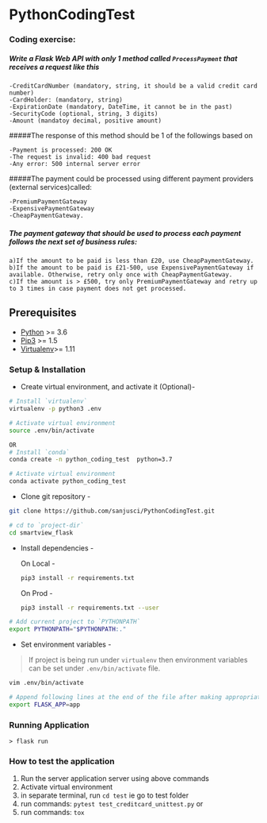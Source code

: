 # PythonCodingTest

### Coding exercise:

##### Write a Flask Web API with only 1 method called `ProcessPayment` that receives a request like this

    -CreditCardNumber (mandatory, string, it should be a valid credit card number)
    -CardHolder: (mandatory, string)
    -ExpirationDate (mandatory, DateTime, it cannot be in the past)
    -SecurityCode (optional, string, 3 digits)
    -Amount (mandatoy decimal, positive amount)
    

#####The response of this method should be 1 of the followings based on

    -Payment is processed: 200 OK
    -The request is invalid: 400 bad request
    -Any error: 500 internal server error
    
#####The payment could be processed using different payment providers (external services)called:

    -PremiumPaymentGateway
    -ExpensivePaymentGateway
    -CheapPaymentGateway.

##### The payment gateway that should be used to process each payment follows the next set of business rules:

    a)If the amount to be paid is less than £20, use CheapPaymentGateway.
    b)If the amount to be paid is £21-500, use ExpensivePaymentGateway if available. Otherwise, retry only once with CheapPaymentGateway.
    c)If the amount is > £500, try only PremiumPaymentGateway and retry up to 3 times in case payment does not get processed.
    

## Prerequisites

- [Python](https://www.python.org/downloads/) >= 3.6
- [Pip3](https://pypi.python.org/pypi/pip) >= 1.5
- [Virtualenv](https://virtualenv.pypa.io/en/stable/)>= 1.11

### Setup & Installation

- Create virtual environment, and activate it (Optional)-

```bash
# Install `virtualenv`
virtualenv -p python3 .env

# Activate virtual environment
source .env/bin/activate

OR
# Install `conda`
conda create -n python_coding_test  python=3.7

# Activate virtual environment
conda activate python_coding_test

```

- Clone git repository -

```bash
git clone https://github.com/sanjusci/PythonCodingTest.git

# cd to `project-dir`
cd smartview_flask
```

- Install dependencies -

    On Local -
    
    ```bash
    pip3 install -r requirements.txt
    ```
    On Prod - 
    
    ```bash
    pip3 install -r requirements.txt --user
    ```

```bash
# Add current project to `PYTHONPATH`
export PYTHONPATH="$PYTHONPATH:."
```

- Set environment variables -

> If project is being run under `virtualenv` then environment variables can be set under `.env/bin/activate` file.

```bash
vim .env/bin/activate

# Append following lines at the end of the file after making appropriate changes.
export FLASK_APP=app
```

### Running Application
```
> flask run

```
 
### How to test the application
 
   1. Run the server application server using above commands
   2. Activate virtual environment
   3. in separate terminal, run `cd test` ie go to test folder
   4. run commands: `pytest test_creditcard_unittest.py` or
   5. run commands: `tox`
   
